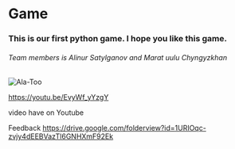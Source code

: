 # Game

### This is our first python game. I hope you like this game.

###### Team members is Alinur Satylganov and Marat uulu Chyngyzkhan

![Ala-Too](https://user-images.githubusercontent.com/74015673/102720565-59870480-431f-11eb-9d4a-696aa61f34f3.jpeg)

https://youtu.be/EvyWf_yYzgY

video have on Youtube

Feedback   https://drive.google.com/folderview?id=1URIOqc-zvjy4dEEBVazTl6GNHXmF92Ek
